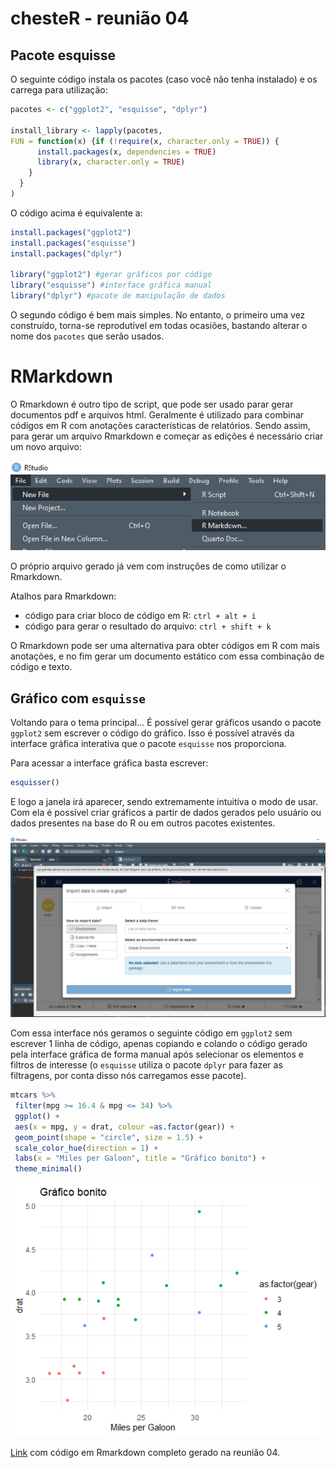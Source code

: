 # chesteR - reunião 04

## Pacote esquisse

O seguinte código instala os pacotes (caso você não tenha instalado) e os carrega para utilização:
```R
pacotes <- c("ggplot2", "esquisse", "dplyr")

install_library <- lapply(pacotes,
FUN = function(x) {if (!require(x, character.only = TRUE)) {
      install.packages(x, dependencies = TRUE)
      library(x, character.only = TRUE)
    }
  }
)
```
O código acima é equivalente a:
```R
install.packages("ggplot2")
install.packages("esquisse")
install.packages("dplyr")

library("ggplot2") #gerar gráficos por código
library("esquisse") #interface gráfica manual 
library("dplyr") #pacote de manipulação de dados
```
O segundo código é bem mais simples. No entanto, o primeiro uma vez construído, 
torna-se reprodutível em todas ocasiões, bastando alterar o nome dos `pacotes` que serão usados.

# RMarkdown

O Rmarkdown é outro tipo de script, que pode ser usado parar gerar documentos pdf e arquivos html. Geralmente é utilizado para combinar códigos em R com anotações características de relatórios.
Sendo assim, para gerar um arquivo Rmarkdown e começar as edições é necessário criar um novo arquivo:

![](/assets/rmarkdown.png)

O próprio arquivo gerado já vem com instruções de como utilizar o Rmarkdown.


Atalhos para Rmarkdown:

- código para criar bloco de código em R: `ctrl + alt + i`
- código para gerar o resultado do arquivo: `ctrl + shift + k`

O Rmarkdown pode ser uma alternativa para obter códigos em R com mais anotações, e no fim gerar um documento estático com essa combinação de código e texto.

## Gráfico com `esquisse`

Voltando para o tema principal...
É possível gerar gráficos usando o pacote `ggplot2` sem escrever o código do gráfico. Isso é possível através da interface gráfica interativa que o pacote `esquisse` nos proporciona. 

Para acessar a interface gráfica basta escrever:
```R
esquisser()
```
E logo a janela irá aparecer, sendo extremamente intuitiva o modo de usar. Com ela é possível criar gráficos a partir de dados gerados pelo usuário ou dados presentes na base do R ou em outros pacotes existentes.

![](/assets/esquisse.png)

Com essa interface nós geramos o seguinte código em `ggplot2` sem escrever 1 linha de código, apenas copiando e colando o código gerado pela interface gráfica de forma manual após selecionar os elementos e filtros de interesse (o `esquisse` utiliza o pacote `dplyr` para fazer as filtragens, por conta disso nós carregamos esse pacote).

```R
mtcars %>%
 filter(mpg >= 16.4 & mpg <= 34) %>%
 ggplot() +
 aes(x = mpg, y = drat, colour =as.factor(gear)) +
 geom_point(shape = "circle", size = 1.5) +
 scale_color_hue(direction = 1) +
 labs(x = "Miles per Galoon", title = "Gráfico bonito") +
 theme_minimal()
```
![](/assets/grafico_esquisse.png)

[Link](https://github.com/Gabrielforest/grupo_estudos_chesteR/blob/main/reuni%C3%B5es/encontro_04_esquisse_rmarkdown.R) com código em Rmarkdown completo gerado na reunião 04.
